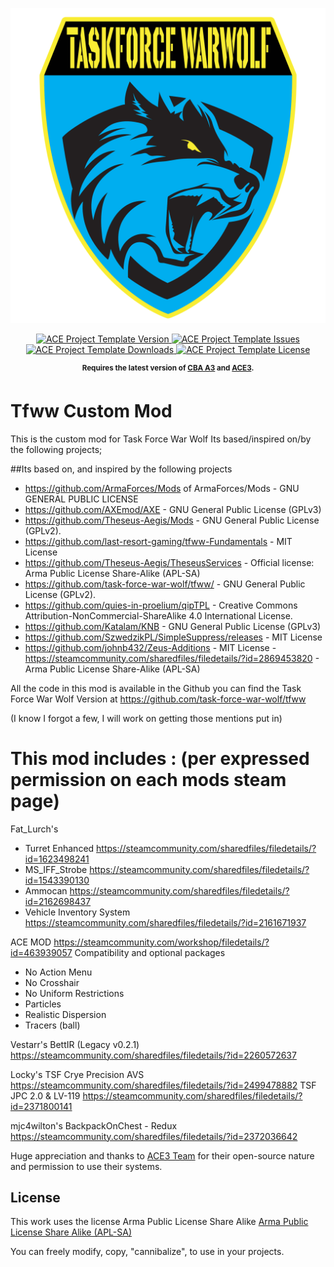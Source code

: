 <p align="center">
    <img src="tfww.png" width="1024">
</p>

<p align="center">
    <a href="https://github.com/task-force-war-wolf/tfww/releases/latest">
        <img src="https://img.shields.io/badge/Version-0.1.0-blue.svg?style=flat-square" alt="ACE Project Template Version">
    </a>
    <a href="https://github.com/task-force-war-wolf/tfww/issues">
        <img src="https://img.shields.io/github/issues-raw/YonVclaw/Mod_Template.svg?style=flat-square&label=Issues" alt="ACE Project Template Issues">
    </a>
    <a href="https://github.com/task-force-war-wolf/tfww/releases">
        <img src="https://img.shields.io/github/downloads/YonVclaw/Mod_Template/total.svg?style=flat-square&label=Downloads" alt="ACE Project Template Downloads">
    </a>
    <a href="https://github.com/task-force-war-wolf/tfww/blob/master/LICENSE">
        <img src="https://img.shields.io/badge/License-MIT-red.svg?style=flat-square" alt="ACE Project Template License">
    </a>
</p>

<p align="center">
    <sup><strong>Requires the latest version of <a href="https://github.com/CBATeam/CBA_A3/releases">CBA A3</a> and <a href="https://github.com/acemod/ACE3/releases">ACE3</a>.<br/></strong></sup>
</p>

# Tfww Custom Mod

This is the custom mod for Task Force War Wolf 
Its based/inspired on/by the following projects;

##Its based on, and inspired by the following projects
- https://github.com/ArmaForces/Mods of ArmaForces/Mods  -  GNU GENERAL PUBLIC LICENSE
- https://github.com/AXEmod/AXE - GNU General Public License (GPLv3)
- https://github.com/Theseus-Aegis/Mods - GNU General Public License (GPLv2).
- https://github.com/last-resort-gaming/tfww-Fundamentals - MIT License
- https://github.com/Theseus-Aegis/TheseusServices - Official license: Arma Public License Share-Alike (APL-SA)
- https://github.com/task-force-war-wolf/tfww/ - GNU General Public License (GPLv2).
- https://github.com/quies-in-proelium/qipTPL - Creative Commons Attribution-NonCommercial-ShareAlike 4.0 International License.
- https://github.com/Katalam/KNB - GNU General Public License (GPLv3)
- https://github.com/SzwedzikPL/SimpleSuppress/releases - MIT License
- https://github.com/johnb432/Zeus-Additions - MIT License
-https://steamcommunity.com/sharedfiles/filedetails/?id=2869453820  - Arma Public License Share-Alike (APL-SA)

All the code in this mod is available in the Github
you can find the Task Force War Wolf  Version at https://github.com/task-force-war-wolf/tfww

(I know I forgot a few, I will work on getting those mentions put in)

# This mod includes : (per expressed permission on each mods steam page)

Fat_Lurch's
- Turret Enhanced https://steamcommunity.com/sharedfiles/filedetails/?id=1623498241
- MS_IFF_Strobe https://steamcommunity.com/sharedfiles/filedetails/?id=1543390130
- Ammocan https://steamcommunity.com/sharedfiles/filedetails/?id=2162698437
- Vehicle Inventory System https://steamcommunity.com/sharedfiles/filedetails/?id=2161671937


ACE MOD https://steamcommunity.com/workshop/filedetails/?id=463939057
  Compatibility and optional packages
  - No Action Menu
  - No Crosshair
  - No Uniform Restrictions
  - Particles
  - Realistic Dispersion
  - Tracers (ball)

Vestarr's
BettIR (Legacy v0.2.1) https://steamcommunity.com/sharedfiles/filedetails/?id=2260572637

Locky's 
TSF Crye Precision AVS https://steamcommunity.com/sharedfiles/filedetails/?id=2499478882
TSF JPC 2.0 & LV-119  https://steamcommunity.com/sharedfiles/filedetails/?id=2371800141

mjc4wilton's
BackpackOnChest - Redux https://steamcommunity.com/sharedfiles/filedetails/?id=2372036642


Huge appreciation and thanks to [ACE3 Team](http://ace3mod.com/team.html) for their open-source nature and permission to use their systems.

## License
This work uses the license Arma Public License Share Alike [Arma Public License Share Alike (APL-SA)](https://www.bohemia.net/community/licenses/arma-public-license-share-alike)

You can freely modify, copy, "cannibalize", to use in your projects.
